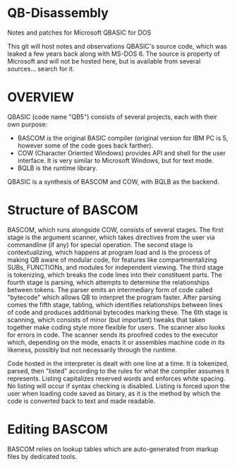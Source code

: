 # QB-Disassembly
Notes and patches for Microsoft QBASIC for DOS


This git will host notes and observations QBASIC's source code, which was leaked a few years back along with MS-DOS 6. The source is property of Microsoft and will not be hosted here, but is available from several sources... search for it.


# OVERVIEW

QBASIC (code name "QB5") consists of several projects, each with their own purpose:
- BASCOM is the original BASIC compiler (original version for IBM PC is 5, however some of the code goes back farther).
- COW (Character Oriented Windows) provides API and shell for the user interface. It is very similar to Microsoft Windows, but for text mode.
- BQLB is the runtime library.

QBASIC is a synthesis of BASCOM and COW, with BQLB as the backend.


# Structure of BASCOM

BASCOM, which runs alongside COW, consists of several stages. The first stage is the argument scanner, which takes directives from the user via commandline (if any) for special operation. The second stage is contextualizing, which happens at program load and is the process of making QB aware of modular code, for features like compartmentalizing SUBs, FUNCTIONs, and modules for independent viewing. The third stage is tokenizing, which breaks the code lines into their constituent parts. The fourth stage is parsing, which attempts to determine the relationships between tokens. The parser emits an intermediary form of code called "bytecode" which allows QB to interpret the program faster. After parsing comes the fifth stage, tabling, which identifies relationships between lines of code and produces additional bytecodes marking these. The 6th stage is scanning, which consists of minor (but important) tweaks that taken together make coding style more flexible for users. The scanner also looks for errors in code. The scanner sends its proofred codes to the executor which, depending on the mode, enacts it or assembles machine code in its likeness, possibly but not necessarily through the runtime.

Code hosted in the interpreter is dealt with one line at a time. It is tokenized, parsed, then "listed" according to the rules for what the compiler assumes it represents. Listing capitalizes reserved words and enforces white spacing. No listing will occur if syntax checking is disabled. Listing is forced upon the user when loading code saved as binary, as it is the method by which the code is converted back to text and made readable.

# Editing BASCOM

BASCOM relies on lookup tables which are auto-generated from markup files by dedicated tools.

